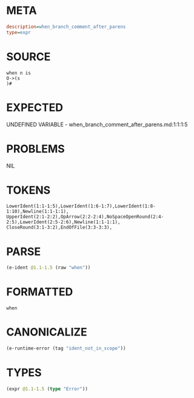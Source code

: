 # META
~~~ini
description=when_branch_comment_after_parens
type=expr
~~~
# SOURCE
~~~roc
when n is
O->(s
)#
~~~
# EXPECTED
UNDEFINED VARIABLE - when_branch_comment_after_parens.md:1:1:1:5
# PROBLEMS
NIL
# TOKENS
~~~zig
LowerIdent(1:1-1:5),LowerIdent(1:6-1:7),LowerIdent(1:8-1:10),Newline(1:1-1:1),
UpperIdent(2:1-2:2),OpArrow(2:2-2:4),NoSpaceOpenRound(2:4-2:5),LowerIdent(2:5-2:6),Newline(1:1-1:1),
CloseRound(3:1-3:2),EndOfFile(3:3-3:3),
~~~
# PARSE
~~~clojure
(e-ident @1.1-1.5 (raw "when"))
~~~
# FORMATTED
~~~roc
when
~~~
# CANONICALIZE
~~~clojure
(e-runtime-error (tag "ident_not_in_scope"))
~~~
# TYPES
~~~clojure
(expr @1.1-1.5 (type "Error"))
~~~
